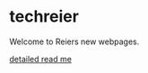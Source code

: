# techreier
Welcome to Reiers new webpages.

[detailed read me](src/main/resources/static/markdown/readme.md)
